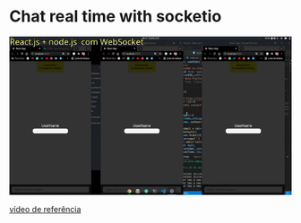 # Chat real time with socketio

![resume](resume.gif)


[vídeo de referência](https://www.youtube.com/watch?v=n0XTxlp68wc)
